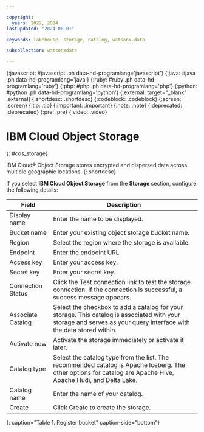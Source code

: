 ```yaml
---

copyright:
  years: 2022, 2024
lastupdated: "2024-08-01"

keywords: lakehouse, storage, catalog, watsonx.data

subcollection: watsonxdata

---
```


{:javascript: #javascript .ph data-hd-programlang='javascript'}
{:java: #java .ph data-hd-programlang='java'}
{:ruby: #ruby .ph data-hd-programlang='ruby'}
{:php: #php .ph data-hd-programlang='php'}
{:python: #python .ph data-hd-programlang='python'}
{:external: target="_blank" .external}
{:shortdesc: .shortdesc}
{:codeblock: .codeblock}
{:screen: .screen}
{:tip: .tip}
{:important: .important}
{:note: .note}
{:deprecated: .deprecated}
{:pre: .pre}
{:video: .video}

# IBM Cloud Object Storage
{: #cos_storage}

IBM Cloud® Object Storage stores encrypted and dispersed data across multiple geographic locations.
{: shortdesc}

If you select **IBM Cloud Object Storage** from the **Storage** section, configure the following details:

 | Field | Description |
 |--------------------------|----------------|
 | Display name | Enter the name to be displayed.|
 | Bucket name | Enter your existing object storage bucket name.|
 | Region | Select the region where the storage is available.|
 | Endpoint | Enter the endpoint URL. |
 | Access key | Enter your access key.  |
 | Secret key | Enter your secret key. |
 | Connection Status | Click the Test connection link to test the storage connection. If the connection is successful, a success message appears.|
 | Associate Catalog | Select the checkbox to add a catalog for your storage. This catalog is associated with your storage and serves as your query interface with the data stored within. |
 | Activate now| Activate the storage immediately or activate it later. |
 | Catalog type | Select the catalog type from the list. The recommended catalog is Apache Iceberg. The other options for catalog are Apache Hive, Apache Hudi, and Delta Lake.|
 | Catalog name | Enter the name of your catalog.|
 | Create | Click Create to create the storage. |
 {: caption="Table 1. Register bucket" caption-side="bottom"}
